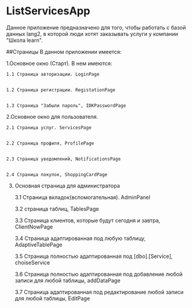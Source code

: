 # ListServicesApp
Данное приложение предназначено для того, чтобы работать с базой данных lang2, в которой люди хотят заказывать услуги у компании "Школа learn". 

##Страницы
В данном приложении имеется:

 1.Основное окно (Старт). В нем имеются:
 
 
    1.1 Страница авторизации. LoginPage
    
    
    1.2 Страница регистрации. RegistationPage
    
    
    1.3 Страница "Забыли пароль", IDKPasswordPage
    
 2.Основное окно для пользователя.
 
 
    2.1 Страница услуг. ServicesPage
    
    
    2.2 Страница профиля, ProfilePage
    
    
    2.3 Страница уведомлений, NotificationsPage
    
    
    2.4 Страница покупок, ShoppingCardPage
    
 3. Основная страница для администратора
 
 
    3.1 Страница вкладок(вспомогательная). AdminPanel
    
    
    3.2 страница таблиц, TablesPage
    
    
    3.3 Страница клиентов, которые будут сегодня и завтра, ClientNowPage
    
    
    3.4 Страница адаптированная под любую таблицу, AdaptiveTablePage
    
    
    3.5 Страница полностью адаптированная под [dbo].[Service], choiseService
    
    
    3.6 Страница полностью адаптированная под добавление любой записи для любой таблицы, addDataPage
    
    
    3.7 Страница адаптированная под редактирование любой записи для любой таблицы, EditPage

